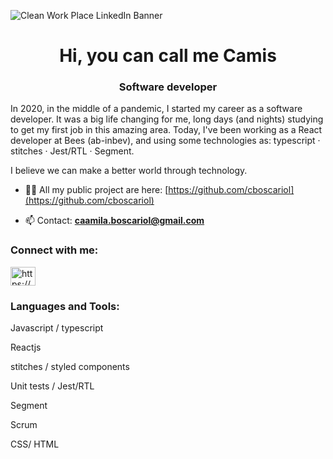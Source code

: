 ![Clean Work Place LinkedIn Banner](https://user-images.githubusercontent.com/74324194/140319709-80a9d74a-3df1-40b9-a25a-5df5b10bbde5.png)


<h1 align="center">Hi, you can call me Camis</h1>
<h3 align="center">Software developer</h3>

In 2020, in the middle of a pandemic, I started my career as a software developer.
It was a big life changing for me, long days (and nights) studying to get my first job in this amazing area.
Today, I've been working as a React developer at Bees (ab-inbev), and using some technologies as: typescript · stitches · Jest/RTL · Segment.

I believe we can make a better world through technology.

- 👨‍💻 All my public project are here: [https://github.com/cboscariol](https://github.com/cboscariol)

- 📫 Contact: **caamila.boscariol@gmail.com**

<h3 align="left">Connect with me:</h3>
<p align="left">
<a href="https://linkedin.com/in/camila-boscariol/" target="blank"><img align="center" src="https://raw.githubusercontent.com/rahuldkjain/github-profile-readme-generator/master/src/images/icons/Social/linked-in-alt.svg" alt="https://www.linkedin.com/in/camila-boscariol/" height="30" width="40" /></a>
</p>

<h3 align="left">Languages and Tools:</h3>

<p> Javascript / typescript </p>
<p> Reactjs </p>
<p> stitches / styled components </p>
<p> Unit tests / Jest/RTL </p>
<p> Segment </p>
<p> Scrum </p>
<p> CSS/ HTML </p>
